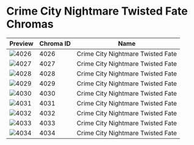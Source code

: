 # Crime City Nightmare Twisted Fate Chromas

| Preview | Chroma ID | Name |
|---------|-----------|------|
| ![4026](https://raw.communitydragon.org/latest/plugins/rcp-be-lol-game-data/global/default/v1/champion-chroma-images/4/4026.png) | 4026 | Crime City Nightmare Twisted Fate |
| ![4027](https://raw.communitydragon.org/latest/plugins/rcp-be-lol-game-data/global/default/v1/champion-chroma-images/4/4027.png) | 4027 | Crime City Nightmare Twisted Fate |
| ![4028](https://raw.communitydragon.org/latest/plugins/rcp-be-lol-game-data/global/default/v1/champion-chroma-images/4/4028.png) | 4028 | Crime City Nightmare Twisted Fate |
| ![4029](https://raw.communitydragon.org/latest/plugins/rcp-be-lol-game-data/global/default/v1/champion-chroma-images/4/4029.png) | 4029 | Crime City Nightmare Twisted Fate |
| ![4030](https://raw.communitydragon.org/latest/plugins/rcp-be-lol-game-data/global/default/v1/champion-chroma-images/4/4030.png) | 4030 | Crime City Nightmare Twisted Fate |
| ![4031](https://raw.communitydragon.org/latest/plugins/rcp-be-lol-game-data/global/default/v1/champion-chroma-images/4/4031.png) | 4031 | Crime City Nightmare Twisted Fate |
| ![4032](https://raw.communitydragon.org/latest/plugins/rcp-be-lol-game-data/global/default/v1/champion-chroma-images/4/4032.png) | 4032 | Crime City Nightmare Twisted Fate |
| ![4033](https://raw.communitydragon.org/latest/plugins/rcp-be-lol-game-data/global/default/v1/champion-chroma-images/4/4033.png) | 4033 | Crime City Nightmare Twisted Fate |
| ![4034](https://raw.communitydragon.org/latest/plugins/rcp-be-lol-game-data/global/default/v1/champion-chroma-images/4/4034.png) | 4034 | Crime City Nightmare Twisted Fate |
